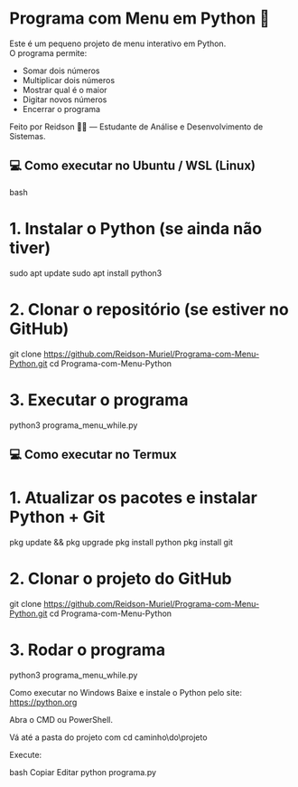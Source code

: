 # Programa com Menu em Python 🐍

Este é um pequeno projeto de menu interativo em Python.  
O programa permite:

- Somar dois números
- Multiplicar dois números
- Mostrar qual é o maior
- Digitar novos números
- Encerrar o programa

Feito por Reidson 👨‍💻 — Estudante de Análise e Desenvolvimento de Sistemas.

## 💻 Como executar no Ubuntu / WSL (Linux)

bash
# 1. Instalar o Python (se ainda não tiver)
sudo apt update
sudo apt install python3

# 2. Clonar o repositório (se estiver no GitHub)
git clone https://github.com/Reidson-Muriel/Programa-com-Menu-Python.git
cd Programa-com-Menu-Python

# 3. Executar o programa
python3 programa_menu_while.py

## 💻 Como executar no Termux

# 1. Atualizar os pacotes e instalar Python + Git
pkg update && pkg upgrade
pkg install python
pkg install git

# 2. Clonar o projeto do GitHub
git clone https://github.com/Reidson-Muriel/Programa-com-Menu-Python.git
cd Programa-com-Menu-Python

# 3. Rodar o programa
python3 programa_menu_while.py

Como executar no Windows
Baixe e instale o Python pelo site: https://python.org

Abra o CMD ou PowerShell.

Vá até a pasta do projeto com cd caminho\do\projeto

Execute:

bash
Copiar
Editar
python programa.py

